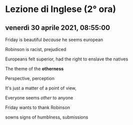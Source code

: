 # Lezione di Inglese (2° ora)

## venerdì 30 aprile 2021, 08:55:00


Friday is beautiful *because* he seems european

Robinson is racist, prejudiced

Europeans felt superior, had the right to enslave the natives

The theme of  the **otherness**

Perspective, perception

It's just a matter of a point of view, 

Everyone seems *other* to anyone

Friday wants to thank Robinson

sowns signs of humblness, submissions
<!--stackedit_data:
eyJoaXN0b3J5IjpbLTE2MjkxODY4OTEsMTA4NjI5MTE1OSwxOT
U0NTUxMDUxXX0=
-->